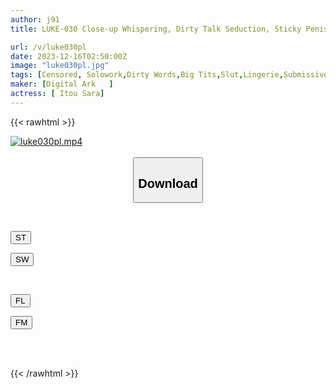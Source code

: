 ```yaml
---
author: j91
title: LUKE-030 Close-up Whispering, Dirty Talk Seduction, Sticky Penis, Teasing Slut Sara Ito

url: /v/luke030pl
date: 2023-12-16T02:50:00Z
image: "luke030pl.jpg"
tags: [Censored, Solowork,Dirty Words,Big Tits,Slut,Lingerie,Submissive Men	]
maker: [Digital Ark   ]
actress: [ Itou Sara]
---
```



{{< rawhtml >}}

<div class="video" data-videoid="8WYqDZp87zSoKYD">
    <a href="javascript:;">
        <img src="/v/luke030pl/luke030pl.jpg" width="WIDTH" height="HEIGHT" alt="luke030pl.mp4" loading="lazy">
    </a>
</div>

<script type="text/javascript" src="https://j91.asia/asset/on-demand-st.js"></script>

<br>
  <link rel="stylesheet" href="https://j91.asia/asset/bs5.css">
  
  <center>
  <button class="btn btn-primary" type="button" data-bs-toggle="collapse" data-bs-target=".multi-collapse" aria-expanded="false" aria-controls="multiCollapseExample1 multiCollapseExample2"><h2>Download</h2></button></center>
</p>
<div class="row">
  <div class="col">
    <div class="collapse multi-collapse" id="multiCollapseExample1">
      <div class="card card-body">
	      	      <br>
<div class="buttons">  
<p><a href="https://streamtape.to/v/8WYqDZp87zSoKYD" target="_blank"><button class="btn-hover color-3"><i class="fa fa-download"></i> ST</button></a></p>
<p><a href="https://flaswish.com/vlw70f6o8emj" target="_blank"><button class="btn-hover color-2"><i class="fa fa-download"></i> SW</button></a></p></div>
    </div>
  </div>
</div>
  <div class="col">
    <div class="collapse multi-collapse" id="multiCollapseExample2">
      <div class="card card-body">
	      <br>
<div class="buttons">
<p><a href="javascript:;" target="_blank"><button class="btn-hover color-9"><i class="fa fa-download"></i> FL</button></a></p>
<p><a href="javascript:;" target="_blank"><button class="btn-hover color-8"><i class="fa fa-download"></i> FM</button></a></p></div>
<br><br>
      </div>
    </div>
  </div>
</div>

{{< /rawhtml >}}